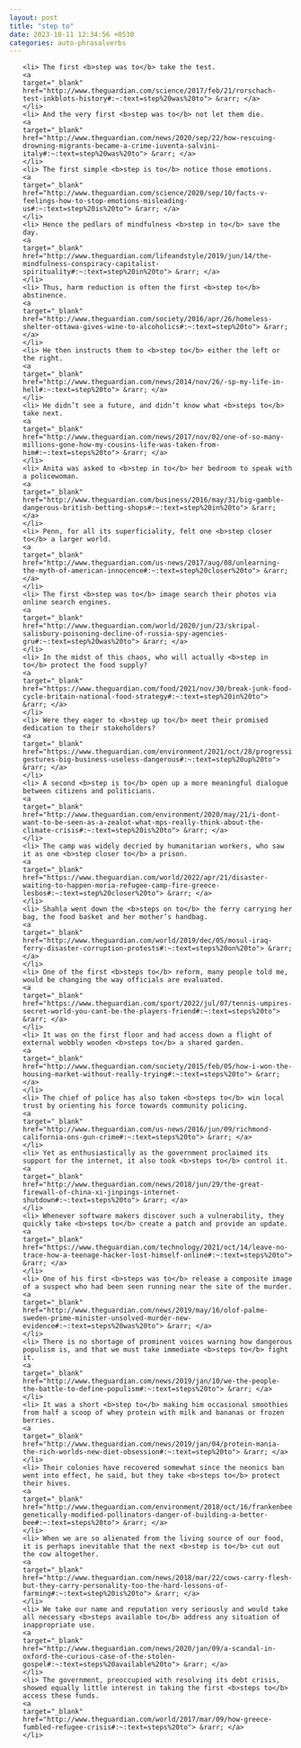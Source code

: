 ```yaml
---
layout: post
title: "step to"
date: 2023-10-11 12:34:56 +0530
categories: auto-phrasalverbs
---
```

<ol>

    <li> The first <b>step was to</b> take the test.
    <a 
    target="_blank" 
    href="http://www.theguardian.com/science/2017/feb/21/rorschach-test-inkblots-history#:~:text=step%20was%20to"> &rarr; </a>
    </li>
    <li> And the very first <b>step was to</b> not let them die.
    <a 
    target="_blank" 
    href="http://www.theguardian.com/news/2020/sep/22/how-rescuing-drowning-migrants-became-a-crime-iuventa-salvini-italy#:~:text=step%20was%20to"> &rarr; </a>
    </li>
    <li> The first simple <b>step is to</b> notice those emotions.
    <a 
    target="_blank" 
    href="http://www.theguardian.com/science/2020/sep/10/facts-v-feelings-how-to-stop-emotions-misleading-us#:~:text=step%20is%20to"> &rarr; </a>
    </li>
    <li> Hence the pedlars of mindfulness <b>step in to</b> save the day.
    <a 
    target="_blank" 
    href="http://www.theguardian.com/lifeandstyle/2019/jun/14/the-mindfulness-conspiracy-capitalist-spirituality#:~:text=step%20in%20to"> &rarr; </a>
    </li>
    <li> Thus, harm reduction is often the first <b>step to</b> abstinence.
    <a 
    target="_blank" 
    href="http://www.theguardian.com/society/2016/apr/26/homeless-shelter-ottawa-gives-wine-to-alcoholics#:~:text=step%20to"> &rarr; </a>
    </li>
    <li> He then instructs them to <b>step to</b> either the left or the right.
    <a 
    target="_blank" 
    href="http://www.theguardian.com/news/2014/nov/26/-sp-my-life-in-hell#:~:text=step%20to"> &rarr; </a>
    </li>
    <li> He didn’t see a future, and didn’t know what <b>steps to</b> take next.
    <a 
    target="_blank" 
    href="http://www.theguardian.com/news/2017/nov/02/one-of-so-many-millions-gone-how-my-cousins-life-was-taken-from-him#:~:text=steps%20to"> &rarr; </a>
    </li>
    <li> Anita was asked to <b>step in to</b> her bedroom to speak with a policewoman.
    <a 
    target="_blank" 
    href="http://www.theguardian.com/business/2016/may/31/big-gamble-dangerous-british-betting-shops#:~:text=step%20in%20to"> &rarr; </a>
    </li>
    <li> Penn, for all its superficiality, felt one <b>step closer to</b> a larger world.
    <a 
    target="_blank" 
    href="http://www.theguardian.com/us-news/2017/aug/08/unlearning-the-myth-of-american-innocence#:~:text=step%20closer%20to"> &rarr; </a>
    </li>
    <li> The first <b>step was to</b> image search their photos via online search engines.
    <a 
    target="_blank" 
    href="http://www.theguardian.com/world/2020/jun/23/skripal-salisbury-poisoning-decline-of-russia-spy-agencies-gru#:~:text=step%20was%20to"> &rarr; </a>
    </li>
    <li> In the midst of this chaos, who will actually <b>step in to</b> protect the food supply?
    <a 
    target="_blank" 
    href="https://www.theguardian.com/food/2021/nov/30/break-junk-food-cycle-britain-national-food-strategy#:~:text=step%20in%20to"> &rarr; </a>
    </li>
    <li> Were they eager to <b>step up to</b> meet their promised dedication to their stakeholders?
    <a 
    target="_blank" 
    href="https://www.theguardian.com/environment/2021/oct/28/progressive-gestures-big-business-useless-dangerous#:~:text=step%20up%20to"> &rarr; </a>
    </li>
    <li> A second <b>step is to</b> open up a more meaningful dialogue between citizens and politicians.
    <a 
    target="_blank" 
    href="http://www.theguardian.com/environment/2020/may/21/i-dont-want-to-be-seen-as-a-zealot-what-mps-really-think-about-the-climate-crisis#:~:text=step%20is%20to"> &rarr; </a>
    </li>
    <li> The camp was widely decried by humanitarian workers, who saw it as one <b>step closer to</b> a prison.
    <a 
    target="_blank" 
    href="https://www.theguardian.com/world/2022/apr/21/disaster-waiting-to-happen-moria-refugee-camp-fire-greece-lesbos#:~:text=step%20closer%20to"> &rarr; </a>
    </li>
    <li> Shahla went down the <b>steps on to</b> the ferry carrying her bag, the food basket and her mother’s handbag.
    <a 
    target="_blank" 
    href="http://www.theguardian.com/world/2019/dec/05/mosul-iraq-ferry-disaster-corruption-protests#:~:text=steps%20on%20to"> &rarr; </a>
    </li>
    <li> One of the first <b>steps to</b> reform, many people told me, would be changing the way officials are evaluated.
    <a 
    target="_blank" 
    href="https://www.theguardian.com/sport/2022/jul/07/tennis-umpires-secret-world-you-cant-be-the-players-friend#:~:text=steps%20to"> &rarr; </a>
    </li>
    <li> It was on the first floor and had access down a flight of external wobbly wooden <b>steps to</b> a shared garden.
    <a 
    target="_blank" 
    href="http://www.theguardian.com/society/2015/feb/05/how-i-won-the-housing-market-without-really-trying#:~:text=steps%20to"> &rarr; </a>
    </li>
    <li> The chief of police has also taken <b>steps to</b> win local trust by orienting his force towards community policing.
    <a 
    target="_blank" 
    href="http://www.theguardian.com/us-news/2016/jun/09/richmond-california-ons-gun-crime#:~:text=steps%20to"> &rarr; </a>
    </li>
    <li> Yet as enthusiastically as the government proclaimed its support for the internet, it also took <b>steps to</b> control it.
    <a 
    target="_blank" 
    href="http://www.theguardian.com/news/2018/jun/29/the-great-firewall-of-china-xi-jinpings-internet-shutdown#:~:text=steps%20to"> &rarr; </a>
    </li>
    <li> Whenever software makers discover such a vulnerability, they quickly take <b>steps to</b> create a patch and provide an update.
    <a 
    target="_blank" 
    href="https://www.theguardian.com/technology/2021/oct/14/leave-no-trace-how-a-teenage-hacker-lost-himself-online#:~:text=steps%20to"> &rarr; </a>
    </li>
    <li> One of his first <b>steps was to</b> release a composite image of a suspect who had been seen running near the site of the murder.
    <a 
    target="_blank" 
    href="http://www.theguardian.com/news/2019/may/16/olof-palme-sweden-prime-minister-unsolved-murder-new-evidence#:~:text=steps%20was%20to"> &rarr; </a>
    </li>
    <li> There is no shortage of prominent voices warning how dangerous populism is, and that we must take immediate <b>steps to</b> fight it.
    <a 
    target="_blank" 
    href="http://www.theguardian.com/news/2019/jan/10/we-the-people-the-battle-to-define-populism#:~:text=steps%20to"> &rarr; </a>
    </li>
    <li> It was a short <b>step to</b> making him occasional smoothies from half a scoop of whey protein with milk and bananas or frozen berries.
    <a 
    target="_blank" 
    href="http://www.theguardian.com/news/2019/jan/04/protein-mania-the-rich-worlds-new-diet-obsession#:~:text=step%20to"> &rarr; </a>
    </li>
    <li> Their colonies have recovered somewhat since the neonics ban went into effect, he said, but they take <b>steps to</b> protect their hives.
    <a 
    target="_blank" 
    href="http://www.theguardian.com/environment/2018/oct/16/frankenbees-genetically-modified-pollinators-danger-of-building-a-better-bee#:~:text=steps%20to"> &rarr; </a>
    </li>
    <li> When we are so alienated from the living source of our food, it is perhaps inevitable that the next <b>step is to</b> cut out the cow altogether.
    <a 
    target="_blank" 
    href="http://www.theguardian.com/news/2018/mar/22/cows-carry-flesh-but-they-carry-personality-too-the-hard-lessons-of-farming#:~:text=step%20is%20to"> &rarr; </a>
    </li>
    <li> We take our name and reputation very seriously and would take all necessary <b>steps available to</b> address any situation of inappropriate use.
    <a 
    target="_blank" 
    href="http://www.theguardian.com/news/2020/jan/09/a-scandal-in-oxford-the-curious-case-of-the-stolen-gospel#:~:text=steps%20available%20to"> &rarr; </a>
    </li>
    <li> The government, preoccupied with resolving its debt crisis, showed equally little interest in taking the first <b>steps to</b> access these funds.
    <a 
    target="_blank" 
    href="http://www.theguardian.com/world/2017/mar/09/how-greece-fumbled-refugee-crisis#:~:text=steps%20to"> &rarr; </a>
    </li>